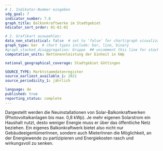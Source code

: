 ```yaml
---
# 1. Indikator-Nummer eingeben 
sdg_goal: 7
indicator_number: 7.8
graph_title: Balkonkraftwerke im Stadtgebiet
ndicator_sort_order: 01-01-01

# 2. Grafikart auswaehlen: 
data_non_statistical: false  # set to 'false' for chart/graph visualization 
graph_type: bar  # chart types include: bar, line, binary 
#graph_stacked_disaggregation: Gruppe  ## uncomment this line for stacked bars. eplace 'Geschlecht' with the field of aggregation. 
computation_units: Nettonennleistung der Einheit in kWp

national_geographical_coverage: Stadtgebiet Göttingen

SOURCE_TYPE: Marktstammdatenregister
source_earliest_available_1: 2021
source_periodicity_1: jährlich

language: de   
published: true 
reporting_status: complete
---
```

Dargestellt werden die Neuinstallationen von Solar-Balkonkraftwerken (Photovoltaikanlagen bis max. 0,8 kWp). Je mehr eigenen Solarstrom ein Haushalt nutzt, desto weniger Energie muss er über das öffentliche Netz beziehen. Ein eigenes Balkonkraftwerk bietet also nicht nur GebäudeeigentümerInnen, sondern auch MieterInnen die Möglichkeit, an der Energiewende zu partizipieren und Energiekosten rasch und wirkungsvoll zu senken. 
